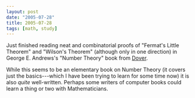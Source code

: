 ```yaml
---
layout: post
date: "2005-07-28"
title: 2005-07-28
tags: [math, study]
---
```

Just finished reading neat and combinatorial proofs of "Fermat's
Little Theorem" and "Wilson's Theorem" (although only in one
direction) in George E. Andrews's "Number Theory" book from
[Dover](http://www.doverpublications.com).

While this seems to be an elementary book on Number Theory (it
covers just the basics---which I have been trying to learn for some
time now) it is also *quite* well-written. Perhaps some writers of
computer books could learn a thing or two with Mathematicians.


